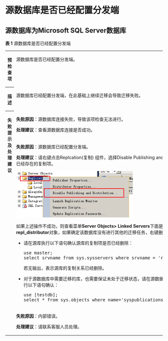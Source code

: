 # 源数据库是否已经配置分发端<a name="drs_11_0030"></a>

## 源数据库为Microsoft SQL Server数据库<a name="section4780183710372"></a>

**表 1**  源数据库是否已经配置分发端

<a name="table1813515581682"></a>
<table><tbody><tr id="row2014511583817"><th class="firstcol" valign="top" width="7.59%" id="mcps1.2.3.1.1"><p id="p2147558789"><a name="p2147558789"></a><a name="p2147558789"></a><strong id="b14149105813810"><a name="b14149105813810"></a><a name="b14149105813810"></a>预检查项</strong></p>
</th>
<td class="cellrowborder" valign="top" width="92.41%" headers="mcps1.2.3.1.1 "><p id="p191505583810"><a name="p191505583810"></a><a name="p191505583810"></a>源数据库是否已经配置分发端。</p>
</td>
</tr>
<tr id="row131526583819"><th class="firstcol" valign="top" width="7.59%" id="mcps1.2.3.2.1"><p id="p515455819818"><a name="p515455819818"></a><a name="p515455819818"></a><strong id="b31555581283"><a name="b31555581283"></a><a name="b31555581283"></a>描述</strong></p>
</th>
<td class="cellrowborder" valign="top" width="92.41%" headers="mcps1.2.3.2.1 "><p id="p8157155816816"><a name="p8157155816816"></a><a name="p8157155816816"></a>源数据库已经配置分发端，在此基础上继续迁移会导致迁移失败。</p>
</td>
</tr>
<tr id="row0158165815820"><th class="firstcol" rowspan="3" valign="top" width="7.59%" id="mcps1.2.3.3.1"><p id="p416135813814"><a name="p416135813814"></a><a name="p416135813814"></a><strong id="b6162135811815"><a name="b6162135811815"></a><a name="b6162135811815"></a>失败提示及处理建议</strong></p>
</th>
<td class="cellrowborder" valign="top" width="92.41%" headers="mcps1.2.3.3.1 "><p id="p1773719266335"><a name="p1773719266335"></a><a name="p1773719266335"></a><strong id="b14174154113318"><a name="b14174154113318"></a><a name="b14174154113318"></a>失败原因</strong>：源数据库连接失败，导致该项检查无法进行。</p>
<p id="p69081924153313"><a name="p69081924153313"></a><a name="p69081924153313"></a><strong id="b1447176143710"><a name="b1447176143710"></a><a name="b1447176143710"></a>处理建议</strong>：查看源数据库连接是否成功。</p>
</td>
</tr>
<tr id="row3166458287"><td class="cellrowborder" valign="top" headers="mcps1.2.3.3.1 "><p id="p18733175733313"><a name="p18733175733313"></a><a name="p18733175733313"></a><strong id="b16632598331"><a name="b16632598331"></a><a name="b16632598331"></a>失败原因</strong>：源数据库已经配置分发端。</p>
<p id="p155771108348"><a name="p155771108348"></a><a name="p155771108348"></a><strong id="b13518168113717"><a name="b13518168113717"></a><a name="b13518168113717"></a>处理建议</strong>：请右键点击Replcation(复制) 组件，选择Disable Publishing and Distribution... 来删除已经存在的复制项。</p>
<p id="p1449389479"><a name="p1449389479"></a><a name="p1449389479"></a><a name="image17496144416488"></a><a name="image17496144416488"></a><span><img id="image17496144416488" src="figures/zh-cn_image_0140299947.png" width="372.9534631347663" height="148.6275"></span></p>
<p id="p3412608617010"><a name="p3412608617010"></a><a name="p3412608617010"></a>如果上述操作不成功，则查看菜单<span class="menucascade" id="menucascade1286315561812"><a name="menucascade1286315561812"></a><a name="menucascade1286315561812"></a><b><span class="uicontrol" id="uicontrol58631856912"><a name="uicontrol58631856912"></a><a name="uicontrol58631856912"></a>Server Objects&gt; Linked Servers</span></b></span>下面是否存在<span class="uicontrol" id="uicontrol19549143815312"><a name="uicontrol19549143815312"></a><a name="uicontrol19549143815312"></a><b>repl_distributor</b></span>对象，如果确定该数据库没有进行其他的迁移任务，右键删除即可。</p>
<a name="ul11971156181918"></a><a name="ul11971156181918"></a><ul id="ul11971156181918"><li>请在源库执行以下语句确认源库的复制项是否已经删除：<pre class="codeblock" id="codeblock179511638131816"><a name="codeblock179511638131816"></a><a name="codeblock179511638131816"></a>use master; 
select srvname from sys.sysservers where srvname = 'repl_distributor';</pre>
<p id="p14376164013504"><a name="p14376164013504"></a><a name="p14376164013504"></a>若无输出，表示源库的复制关系已经删除。</p>
</li><li>对于源数据库中需要迁移的库，也需要保证未处于迁移状态，请在源数据库每个需要迁移的库执行以下语句确认：<pre class="codeblock" id="codeblock7770959115517"><a name="codeblock7770959115517"></a><a name="codeblock7770959115517"></a>use [testdb]; 
select * from sys.objects where name='syspublications';</pre>
</li></ul>
</td>
</tr>
<tr id="row3596657203220"><td class="cellrowborder" valign="top" headers="mcps1.2.3.3.1 "><p id="p11596757193210"><a name="p11596757193210"></a><a name="p11596757193210"></a><strong id="b1370220293412"><a name="b1370220293412"></a><a name="b1370220293412"></a>失败原因</strong>：内部错误。</p>
<p id="p19643268336"><a name="p19643268336"></a><a name="p19643268336"></a><strong id="b1031412203713"><a name="b1031412203713"></a><a name="b1031412203713"></a>处理建议</strong>：请联系客服人员处理。</p>
</td>
</tr>
</tbody>
</table>

